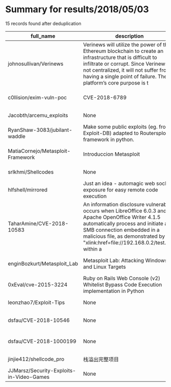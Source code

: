 
# Summary for results/2018/05/03
    
15 records found after deduplication

| full_name | description | html_url | matched_list | matched_count | pushed_at | size | stargazers_count | language | forks_count | vul_ids |
|------------------------------------------|------------------------------------------------------------------------------------------------------------------------------------------------------------------------------------------------------------------------------------------------------------------|-------------------------------------------------------------|----------------------------------|-----------------|---------------------------|--------|--------------------|------------|---------------|----------------------|
| johnosullivan/Verinews | Verinews will utilize the power of the Ethereum blockchain to create an infrastructure that is difficult to infiltrate or corrupt. Since Verinews is not centralized, it will not suffer from having a single point of failure. The platform’s core purpose is t | https://github.com/johnosullivan/Verinews | ['exploit'] | 1 | 2018-05-03 04:59:45+00:00 | 2166 | 2 | TypeScript | 0 | [] |
| c0llision/exim-vuln-poc | CVE-2018-6789 | https://github.com/c0llision/exim-vuln-poc | ['cve poc'] | 1 | 2018-05-03 17:20:24+00:00 | 2 | 0 | Python | 1 | ['CVE-2018-6789'] |
| Jacobth/arcemu_exploits | None | https://github.com/Jacobth/arcemu_exploits | ['exploit'] | 1 | 2018-05-03 11:26:24+00:00 | 53 | 0 | C++ | 1 | [] |
| RyanShaw-3083/jubilant-waddle | Make some public exploits (eg. from Exploit-DB) adapted to Routersploit framework in python. | https://github.com/RyanShaw-3083/jubilant-waddle | ['exploit'] | 1 | 2018-05-03 07:30:15+00:00 | 27 | 2 | | 0 | [] |
| MatiaCornejo/Metasploit-Framework | Introduccion Metasploit | https://github.com/MatiaCornejo/Metasploit-Framework | ['metasploit module OR payload'] | 1 | 2018-05-03 02:04:03+00:00 | 1777 | 0 | nan | 0 | [] |
| srlkhmi/Shellcodes | None | https://github.com/srlkhmi/Shellcodes | ['shellcode'] | 1 | 2018-05-03 18:42:14+00:00 | 1 | 0 | C | 0 | [] |
| hlfshell/mirrored | Just an idea - automagic web socket exposure for easy remote code execution | https://github.com/hlfshell/mirrored | ['remote code execution'] | 1 | 2018-05-03 21:22:09+00:00 | 11 | 0 | TypeScript | 0 | [] |
| TaharAmine/CVE-2018-10583 | An information disclosure vulnerability occurs when LibreOffice 6.0.3 and Apache OpenOffice Writer 4.1.5 automatically process and initiate an SMB connection embedded in a malicious file, as demonstrated by "xlink:href=file://192.168.0.2/test.jpg" within a | https://github.com/TaharAmine/CVE-2018-10583 | ['cve-2', 'exploit'] | 2 | 2018-05-03 00:38:56+00:00 | 6 | 9 | Python | 3 | ['CVE-2018-10583'] |
| enginBozkurt/Metasploit_Lab | Metasploit Lab: Attacking Windows XP and Linux Targets | https://github.com/enginBozkurt/Metasploit_Lab | ['metasploit module OR payload'] | 1 | 2018-05-03 00:58:46+00:00 | 25 | 0 | nan | 0 | [] |
| 0xEval/cve-2015-3224 | Ruby on Rails Web Console (v2) Whitelist Bypass Code Execution implementation in Python | https://github.com/0xEval/cve-2015-3224 | ['cve poc', 'cve-2'] | 2 | 2018-05-03 07:41:56+00:00 | 16 | 3 | Python | 4 | ['CVE-2015-3224'] |
| leonzhao7/Exploit-Tips | None | https://github.com/leonzhao7/Exploit-Tips | ['exploit'] | 1 | 2018-05-03 09:18:51+00:00 | 1 | 0 | | 0 | [] |
| dsfau/CVE-2018-10546 | None | https://github.com/dsfau/CVE-2018-10546 | ['cve-2'] | 1 | 2018-05-03 09:36:51+00:00 | 2 | 0 | PHP | 0 | ['CVE-2018-10546'] |
| dsfau/CVE-2018-1000199 | None | https://github.com/dsfau/CVE-2018-1000199 | ['cve-2'] | 1 | 2018-05-03 09:41:19+00:00 | 4 | 0 | C | 1 | ['CVE-2018-1000199'] |
| jinjie412/shellcode_pro | 栈溢出完整项目 | https://github.com/jinjie412/shellcode_pro | ['shellcode'] | 1 | 2018-05-03 14:33:47+00:00 | 241 | 0 | C | 1 | [] |
| JJMarsz/Security-Exploits-in-Video-Games | None | https://github.com/JJMarsz/Security-Exploits-in-Video-Games | ['exploit'] | 1 | 2018-05-03 16:37:25+00:00 | 0 | 0 | AutoIt | 0 | [] |
